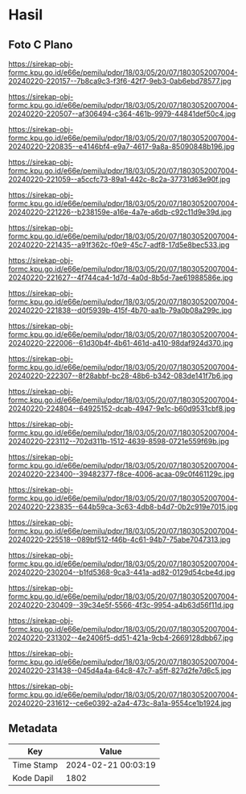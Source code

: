 # Hasil

## Foto C Plano

https://sirekap-obj-formc.kpu.go.id/e66e/pemilu/pdpr/18/03/05/20/07/1803052007004-20240220-220157--7b8ca9c3-f3f6-42f7-9eb3-0ab6ebd78577.jpg

https://sirekap-obj-formc.kpu.go.id/e66e/pemilu/pdpr/18/03/05/20/07/1803052007004-20240220-220507--af306494-c364-461b-9979-44841def50c4.jpg

https://sirekap-obj-formc.kpu.go.id/e66e/pemilu/pdpr/18/03/05/20/07/1803052007004-20240220-220835--e4146bf4-e9a7-4617-9a8a-85090848b196.jpg

https://sirekap-obj-formc.kpu.go.id/e66e/pemilu/pdpr/18/03/05/20/07/1803052007004-20240220-221059--a5ccfc73-89a1-442c-8c2a-37731d63e90f.jpg

https://sirekap-obj-formc.kpu.go.id/e66e/pemilu/pdpr/18/03/05/20/07/1803052007004-20240220-221226--b238159e-a16e-4a7e-a6db-c92c11d9e39d.jpg

https://sirekap-obj-formc.kpu.go.id/e66e/pemilu/pdpr/18/03/05/20/07/1803052007004-20240220-221435--a91f362c-f0e9-45c7-adf8-17d5e8bec533.jpg

https://sirekap-obj-formc.kpu.go.id/e66e/pemilu/pdpr/18/03/05/20/07/1803052007004-20240220-221627--4f744ca4-1d7d-4a0d-8b5d-7ae61988586e.jpg

https://sirekap-obj-formc.kpu.go.id/e66e/pemilu/pdpr/18/03/05/20/07/1803052007004-20240220-221838--d0f5939b-415f-4b70-aa1b-79a0b08a299c.jpg

https://sirekap-obj-formc.kpu.go.id/e66e/pemilu/pdpr/18/03/05/20/07/1803052007004-20240220-222006--61d30b4f-4b61-461d-a410-98daf924d370.jpg

https://sirekap-obj-formc.kpu.go.id/e66e/pemilu/pdpr/18/03/05/20/07/1803052007004-20240220-222307--8f28abbf-bc28-48b6-b342-083de141f7b6.jpg

https://sirekap-obj-formc.kpu.go.id/e66e/pemilu/pdpr/18/03/05/20/07/1803052007004-20240220-224804--64925152-dcab-4947-9e1c-b60d9531cbf8.jpg

https://sirekap-obj-formc.kpu.go.id/e66e/pemilu/pdpr/18/03/05/20/07/1803052007004-20240220-223112--702d311b-1512-4639-8598-0721e559f69b.jpg

https://sirekap-obj-formc.kpu.go.id/e66e/pemilu/pdpr/18/03/05/20/07/1803052007004-20240220-223400--39482377-f8ce-4006-acaa-09c0f461129c.jpg

https://sirekap-obj-formc.kpu.go.id/e66e/pemilu/pdpr/18/03/05/20/07/1803052007004-20240220-223835--644b59ca-3c63-4db8-b4d7-0b2c919e7015.jpg

https://sirekap-obj-formc.kpu.go.id/e66e/pemilu/pdpr/18/03/05/20/07/1803052007004-20240220-225518--089bf512-f46b-4c61-94b7-75abe7047313.jpg

https://sirekap-obj-formc.kpu.go.id/e66e/pemilu/pdpr/18/03/05/20/07/1803052007004-20240220-230204--b1fd5368-9ca3-441a-ad82-0129d54cbe4d.jpg

https://sirekap-obj-formc.kpu.go.id/e66e/pemilu/pdpr/18/03/05/20/07/1803052007004-20240220-230409--39c34e5f-5566-4f3c-9954-a4b63d56f11d.jpg

https://sirekap-obj-formc.kpu.go.id/e66e/pemilu/pdpr/18/03/05/20/07/1803052007004-20240220-231302--4e2406f5-dd51-421a-9cb4-2669128dbb67.jpg

https://sirekap-obj-formc.kpu.go.id/e66e/pemilu/pdpr/18/03/05/20/07/1803052007004-20240220-231438--045d4a4a-64c8-47c7-a5ff-827d2fe7d6c5.jpg

https://sirekap-obj-formc.kpu.go.id/e66e/pemilu/pdpr/18/03/05/20/07/1803052007004-20240220-231612--ce6e0392-a2a4-473c-8a1a-9554ce1b1924.jpg


## Metadata

| Key        | Value               |
| ---------- | ------------------- |
| Time Stamp | 2024-02-21 00:03:19 |
| Kode Dapil | 1802                |



